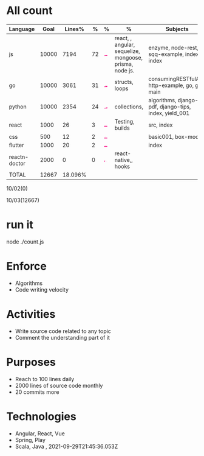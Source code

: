 # All count
|Language|Goal|Lines%|%|%|%|Subjects|
|----------|-------|-------|--------|--------|--------|--------|
|js|10000|7194|72|![js](https://raw.githubusercontent.com/kapit4n/l-10000-dev/master/js.png)|react, , angular, sequelize, mongoose, prisma, node js.|enzyme, node-rest, sqq-example, index, index|
|go|10000|3061|31|![go](https://raw.githubusercontent.com/kapit4n/l-10000-dev/master/go.png)|structs, loops|consumingRESTfulAPI, http-example, go, go, main|
|python|10000|2354|24|![python](https://raw.githubusercontent.com/kapit4n/l-10000-dev/master/python.png)|collections, |algorithms, django-pdf, django-tips, index, yield_001|
|react|1000|26|3|![react](https://raw.githubusercontent.com/kapit4n/l-10000-dev/master/react.png)|Testing, builds|src, index|
|css|500|12|2|![css](https://raw.githubusercontent.com/kapit4n/l-10000-dev/master/css.png)||basic001, box-model|
|flutter|1000|20|2|![flutter](https://raw.githubusercontent.com/kapit4n/l-10000-dev/master/flutter.png)||index|
|reactn-doctor|2000|0|0|![reactn-doctor](https://raw.githubusercontent.com/kapit4n/l-10000-dev/master/reactn-doctor.png)|react-native,, hooks||
|TOTAL|12667|18.096%|
10/02(0)

10/03(12667)


  # run it
  node ./count.js
      
# Enforce
  * Algorithms
  * Code writing velocity
  
  # Activities
  * Write source code related to any topic
  * Comment the understanding part of it
      
  # Purposes
  * Reach to 100 lines daily
  * 2000 lines of source code monthly
  * 20 commits more
  
  # Technologies
  * Angular, React, Vue
  * Spring, Play
  * Scala, Java
  , 2021-09-29T21:45:36.053Z
